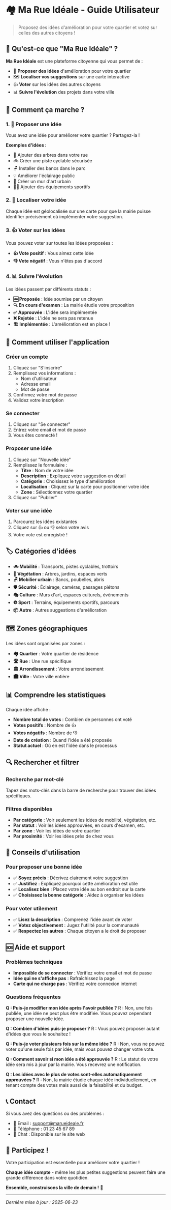 # 🏘️ Ma Rue Idéale - Guide Utilisateur

> Proposez des idées d'amélioration pour votre quartier et votez sur celles des autres citoyens !

## 🎯 Qu'est-ce que "Ma Rue Idéale" ?

**Ma Rue Idéale** est une plateforme citoyenne qui vous permet de :
- 📍 **Proposer des idées** d'amélioration pour votre quartier
- 🗺️ **Localiser vos suggestions** sur une carte interactive
- 👍 **Voter** sur les idées des autres citoyens
- 📊 **Suivre l'évolution** des projets dans votre ville

## 🚀 Comment ça marche ?

### 1. 📝 Proposer une idée

Vous avez une idée pour améliorer votre quartier ? Partagez-la !

**Exemples d'idées :**
- 🌳 Ajouter des arbres dans votre rue
- 🚲 Créer une piste cyclable sécurisée
- 🪑 Installer des bancs dans le parc
- 💡 Améliorer l'éclairage public
- 🎨 Créer un mur d'art urbain
- 🏃‍♂️ Ajouter des équipements sportifs

### 2. 📍 Localiser votre idée

Chaque idée est géolocalisée sur une carte pour que la mairie puisse identifier précisément où implémenter votre suggestion.

### 3. 👍 Voter sur les idées

Vous pouvez voter sur toutes les idées proposées :
- **👍 Vote positif** : Vous aimez cette idée
- **👎 Vote négatif** : Vous n'êtes pas d'accord

### 4. 📊 Suivre l'évolution

Les idées passent par différents statuts :
- **🆕 Proposée** : Idée soumise par un citoyen
- **🔍 En cours d'examen** : La mairie étudie votre proposition
- **✅ Approuvée** : L'idée sera implémentée
- **❌ Rejetée** : L'idée ne sera pas retenue
- **🏗️ Implémentée** : L'amélioration est en place !

## 📱 Comment utiliser l'application

### Créer un compte
1. Cliquez sur "S'inscrire"
2. Remplissez vos informations :
   - Nom d'utilisateur
   - Adresse email
   - Mot de passe
3. Confirmez votre mot de passe
4. Validez votre inscription

### Se connecter
1. Cliquez sur "Se connecter"
2. Entrez votre email et mot de passe
3. Vous êtes connecté !

### Proposer une idée
1. Cliquez sur "Nouvelle idée"
2. Remplissez le formulaire :
   - **Titre** : Nom de votre idée
   - **Description** : Expliquez votre suggestion en détail
   - **Catégorie** : Choisissez le type d'amélioration
   - **Localisation** : Cliquez sur la carte pour positionner votre idée
   - **Zone** : Sélectionnez votre quartier
3. Cliquez sur "Publier"

### Voter sur une idée
1. Parcourez les idées existantes
2. Cliquez sur 👍 ou 👎 selon votre avis
3. Votre vote est enregistré !

## 🏷️ Catégories d'idées

- **🚲 Mobilité** : Transports, pistes cyclables, trottoirs
- **🌿 Végétation** : Arbres, jardins, espaces verts
- **🪑 Mobilier urbain** : Bancs, poubelles, abris
- **🛡️ Sécurité** : Éclairage, caméras, passages piétons
- **🎭 Culture** : Murs d'art, espaces culturels, événements
- **⚽ Sport** : Terrains, équipements sportifs, parcours
- **📦 Autre** : Autres suggestions d'amélioration

## 🗺️ Zones géographiques

Les idées sont organisées par zones :
- **🏘️ Quartier** : Votre quartier de résidence
- **🛣️ Rue** : Une rue spécifique
- **🏛️ Arrondissement** : Votre arrondissement
- **🏙️ Ville** : Votre ville entière

## 📊 Comprendre les statistiques

Chaque idée affiche :
- **Nombre total de votes** : Combien de personnes ont voté
- **Votes positifs** : Nombre de 👍
- **Votes négatifs** : Nombre de 👎
- **Date de création** : Quand l'idée a été proposée
- **Statut actuel** : Où en est l'idée dans le processus

## 🔍 Rechercher et filtrer

### Recherche par mot-clé
Tapez des mots-clés dans la barre de recherche pour trouver des idées spécifiques.

### Filtres disponibles
- **Par catégorie** : Voir seulement les idées de mobilité, végétation, etc.
- **Par statut** : Voir les idées approuvées, en cours d'examen, etc.
- **Par zone** : Voir les idées de votre quartier
- **Par proximité** : Voir les idées près de chez vous

## 📱 Conseils d'utilisation

### Pour proposer une bonne idée
- ✅ **Soyez précis** : Décrivez clairement votre suggestion
- ✅ **Justifiez** : Expliquez pourquoi cette amélioration est utile
- ✅ **Localisez bien** : Placez votre idée au bon endroit sur la carte
- ✅ **Choisissez la bonne catégorie** : Aidez à organiser les idées

### Pour voter utilement
- ✅ **Lisez la description** : Comprenez l'idée avant de voter
- ✅ **Votez objectivement** : Jugez l'utilité pour la communauté
- ✅ **Respectez les autres** : Chaque citoyen a le droit de proposer

## 🆘 Aide et support

### Problèmes techniques
- **Impossible de se connecter** : Vérifiez votre email et mot de passe
- **Idée qui ne s'affiche pas** : Rafraîchissez la page
- **Carte qui ne charge pas** : Vérifiez votre connexion internet

### Questions fréquentes

**Q : Puis-je modifier mon idée après l'avoir publiée ?**
R : Non, une fois publiée, une idée ne peut plus être modifiée. Vous pouvez cependant proposer une nouvelle idée.

**Q : Combien d'idées puis-je proposer ?**
R : Vous pouvez proposer autant d'idées que vous le souhaitez !

**Q : Puis-je voter plusieurs fois sur la même idée ?**
R : Non, vous ne pouvez voter qu'une seule fois par idée, mais vous pouvez changer votre vote.

**Q : Comment savoir si mon idée a été approuvée ?**
R : Le statut de votre idée sera mis à jour par la mairie. Vous recevrez une notification.

**Q : Les idées avec le plus de votes sont-elles automatiquement approuvées ?**
R : Non, la mairie étudie chaque idée individuellement, en tenant compte des votes mais aussi de la faisabilité et du budget.

## 📞 Contact

Si vous avez des questions ou des problèmes :
- 📧 Email : support@marueideale.fr
- 📱 Téléphone : 01 23 45 67 89
- 💬 Chat : Disponible sur le site web

## 🤝 Participez !

Votre participation est essentielle pour améliorer votre quartier ! 

**Chaque idée compte** - même les plus petites suggestions peuvent faire une grande différence dans votre quotidien.

**Ensemble, construisons la ville de demain !** 🌟

---

*Dernière mise à jour : 2025-06-23* 
